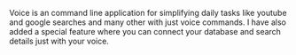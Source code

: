 Voice is an command line application for simplifying daily tasks like youtube and google searches and many other with just voice commands. I have also added a special feature where you can connect your database and search details just with your voice.
